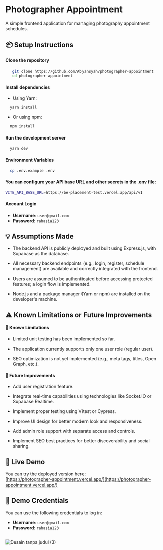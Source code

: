 # Photographer Appointment

A simple frontend application for managing photography appointment schedules.

## 📦 Setup Instructions

#### Clone the repository

```bash
   git clone https://github.com/Abyansyah/photographer-appointment
   cd photographer-appointment
```

#### Install dependencies

- Using Yarn:

```bash
  yarn install
```

- Or using npm:

```bash
  npm install
```

#### Run the development server

```bash
  yarn dev
```

#### Environment Variables

```bash
  cp .env.example .env
```

#### You can configure your API base URL and other secrets in the .env file:

```bash
VITE_API_BASE_URL=https://be-placement-test.vercel.app/api/v1
```

#### Account Login

- **Username**: `user@gmail.com`
- **Password**: `rahasia123`

## 💡 Assumptions Made

- The backend API is publicly deployed and built using Express.js, with Supabase as the database.

- All necessary backend endpoints (e.g., login, register, schedule management) are available and correctly integrated with the frontend.

- Users are assumed to be authenticated before accessing protected features; a login flow is implemented.

- Node.js and a package manager (Yarn or npm) are installed on the developer's machine.

## ⚠️ Known Limitations or Future Improvements

#### 🛑 Known Limitations

- Limited unit testing has been implemented so far.

- The application currently supports only one user role (regular user).

- SEO optimization is not yet implemented (e.g., meta tags, titles, Open Graph, etc.).

#### 🚀 Future Improvements

- Add user registration feature.

- Integrate real-time capabilities using technologies like Socket.IO or Supabase Realtime.

- Implement proper testing using Vitest or Cypress.

- Improve UI design for better modern look and responsiveness.

- Add admin role support with separate access and controls.
- Implement SEO best practices for better discoverability and social sharing.

## 🚀 Live Demo

You can try the deployed version here:  
[https://photographer-appointment.vercel.app/](https://photographer-appointment.vercel.app/)

## 🔐 Demo Credentials

You can use the following credentials to log in:

- **Username**: `user@gmail.com`
- **Password**: `rahasia123`

##

![Desain tanpa judul (3)](https://github.com/user-attachments/assets/857b3b32-d5b3-42bf-a3c6-5cf8835113a4)


